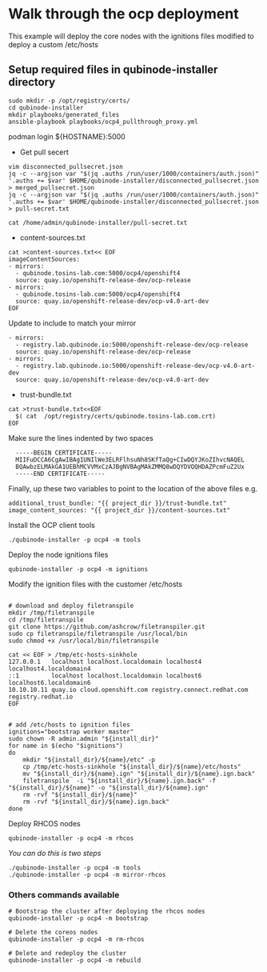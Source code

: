 # Walk through the ocp deployment

This example will deploy the core nodes with the ignitions files modified to deploy a custom /etc/hosts

## Setup required files in qubinode-installer directory

```
sudo mkdir -p /opt/registry/certs/
cd qubinode-installer
mkdir playbooks/generated_files
ansible-playbook playbooks/ocp4_pullthrough_proxy.yml
```

podman login ${HOSTNAME}:5000

* Get pull secert 
```
vim disconnected_pullsecret.json 
jq -c --argjson var "$(jq .auths /run/user/1000/containers/auth.json)" '.auths += $var' $HOME/qubinode-installer/disconnected_pullsecret.json > merged_pullsecret.json
jq -c --argjson var "$(jq .auths /run/user/1000/containers/auth.json)" '.auths += $var' $HOME/qubinode-installer/disconnected_pullsecret.json > pull-secret.txt

cat /home/admin/qubinode-installer/pull-secret.txt
```



* content-sources.txt
```
cat >content-sources.txt<< EOF
imageContentSources:
- mirrors:
  - qubinode.tosins-lab.com:5000/ocp4/openshift4
  source: quay.io/openshift-release-dev/ocp-release
- mirrors:
  - qubinode.tosins-lab.com:5000/ocp4/openshift4
  source: quay.io/openshift-release-dev/ocp-v4.0-art-dev
EOF
```

Update to include to match your mirror
```
- mirrors: 
  - registry.lab.qubinode.io:5000/openshift-release-dev/ocp-release
  source: quay.io/openshift-release-dev/ocp-release 
- mirrors: 
  - registry.lab.qubinode.io:5000/openshift-release-dev/ocp-v4.0-art-dev
  source: quay.io/openshift-release-dev/ocp-v4.0-art-dev
```

* trust-bundle.txt
```
cat >trust-bundle.txt<<EOF
  $( cat  /opt/registry/certs/qubinode.tosins-lab.com.crt)
EOF
```

Make sure the lines indented by two spaces
```
  -----BEGIN CERTIFICATE-----
  MIIFuDCCA6CgAwIBAgIUNIlWe3ELRFlhsuNh8SKfTaQg+CIwDQYJKoZIhvcNAQEL
  BQAwbzELMAkGA1UEBhMCVVMxCzAJBgNVBAgMAkZMMQ8wDQYDVQQHDAZPcmFuZ2Ux
  -----END CERTIFICATE-----
```

Finally, up these two variables to point to the location of the above files e.g.

```
additional_trust_bundle: "{{ project_dir }}/trust-bundle.txt"
image_content_sources: "{{ project_dir }}/content-sources.txt"
```

Install the OCP client tools

```
./qubinode-installer -p ocp4 -m tools
```

Deploy the node ignitions files
```
qubinode-installer -p ocp4 -m ignitions
```

Modify the ignition files with the customer /etc/hosts
```

# download and deploy filetranspile
mkdir /tmp/filetranspile
cd /tmp/filetranspile
git clone https://github.com/ashcrow/filetranspiler.git
sudo cp filetranspile/filetranspile /usr/local/bin
sudo chmod +x /usr/local/bin/filetranspile

cat << EOF > /tmp/etc-hosts-sinkhole
127.0.0.1   localhost localhost.localdomain localhost4 localhost4.localdomain4
::1         localhost localhost.localdomain localhost6 localhost6.localdomain6
10.10.10.11 quay.io cloud.openshift.com registry.connect.redhat.com registry.redhat.io
EOF


# add /etc/hosts to ignition files
ignitions="bootstrap worker master"
sudo chown -R admin.admin "${install_dir}"
for name in $(echo "$ignitions")
do
    mkdir "${install_dir}/${name}/etc" -p
    cp /tmp/etc-hosts-sinkhole "${install_dir}/${name}/etc/hosts"
    mv "${install_dir}/${name}.ign" "${install_dir}/${name}.ign.back"
    filetranspile  -i "${install_dir}/${name}.ign.back" -f "${install_dir}/${name}" -o "${install_dir}/${name}.ign"
    rm -rvf "${install_dir}/${name}"
    rm -rvf "${install_dir}/${name}.ign.back"
done

```

Deploy RHCOS nodes

```
qubinode-installer -p ocp4 -m rhcos
```


*You can do this is two steps*
```
./qubinode-installer -p ocp4 -m tools
./qubinode-installer -p ocp4 -m mirror-rhcos
```

### Others commands available

```
# Bootstrap the cluster after deploying the rhcos nodes
qubinode-installer -p ocp4 -m bootstrap

# Delete the coreos nodes
qubinode-installer -p ocp4 -m rm-rhcos

# Delete and redeploy the cluster
qubinode-installer -p ocp4 -m rebuild
```


